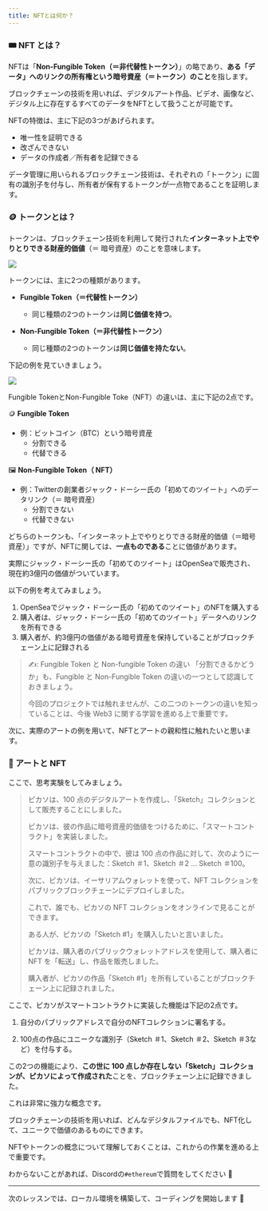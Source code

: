 ```yaml
---
title: NFTとは何か？
---
```

### 🎟 NFT とは？

NFTは「**Non-Fungible Token（＝非代替性トークン）**」の略であり、**ある「データ」へのリンクの所有権という暗号資産（＝トークン）のこと**を指します。

ブロックチェーンの技術を用いれば、デジタルアート作品、ビデオ、画像など、デジタル上に存在するすべてのデータをNFTとして扱うことが可能です。

NFTの特徴は、主に下記の3つがあげられます。

- 唯一性を証明できる
- 改ざんできない
- データの作成者／所有者を記録できる

データ管理に用いられるブロックチェーン技術は、それぞれの「トークン」に固有の識別子を付与し、所有者が保有するトークンが一点物であることを証明します。

### 🪙 トークンとは？

トークンは、ブロックチェーン技術を利用して発行された**インターネット上でやりとりできる財産的価値**（＝ 暗号資産）のことを意味します。

![](/images/ETH-NFT-Collection/section-1/1_1_1.png)

トークンには、主に2つの種類があります。

- **Fungible Token（＝代替性トークン）**

  - 同じ種類の2つのトークンは**同じ価値を持つ**。

- **Non-Fungible Token（＝非代替性トークン）**
  - 同じ種類の2つのトークンは**同じ価値を持たない**。

下記の例を見ていきましょう。

![](/images/ETH-NFT-Collection/section-1/1_1_2.png)

Fungible TokenとNon-Fungible Toke（NFT）の違いは、主に下記の2点です。

🪙 **Fungible Token**

- 例：ビットコイン（BTC）という暗号資産
  - 分割できる
  - 代替できる

🖼 **Non-Fungible Token（ NFT）**

- 例：Twitterの創業者ジャック・ドーシー氏の「初めてのツイート」へのデータリンク（＝ 暗号資産）
  - 分割できない
  - 代替できない

どちらのトークンも、「インターネット上でやりとりできる財産的価値（＝暗号資産）」ですが、NFTに関しては、**一点ものである**ことに価値があります。

実際にジャック・ドーシー氏の「初めてのツイート」はOpenSeaで販売され、現在約3億円の価値がついています。

以下の例を考えてみましょう。

1. OpenSeaでジャック・ドーシー氏の「初めてのツイート」のNFTを購入する
2. 購入者は、ジャック・ドーシー氏の「初めてのツイート」データへのリンクを所有できる
3. 購入者が、約3億円の価値がある暗号資産を保持していることがブロックチェーン上に記録される

> ✍️: Fungible Token と Non-fungible Token の違い
> 「分割できるかどうか」も、Fungible と Non-Fungible Token の違いの一つとして認識しておきましょう。
>
> 今回のプロジェクトでは触れませんが、この二つのトークンの違いを知っていることは、今後 Web3 に関する学習を進める上で重要です。

次に、実際のアートの例を用いて、NFTとアートの親和性に触れたいと思います。

### 🎨 アートと NFT

ここで、思考実験をしてみましょう。

> ピカソは、100 点のデジタルアートを作成し、「Sketch」コレクションとして販売することにしました。
>
> ピカソは、彼の作品に暗号資産的価値をつけるために、「スマートコントラクト」を実装しました。
>
> スマートコントラクトの中で、彼は 100 点の作品に対して、次のように一意の識別子を与えました：Sketch ＃1、Sketch ＃2 ... Sketch ＃100。
>
> 次に、ピカソは、イーサリアムウォレットを使って、NFT コレクションをパブリックブロックチェーンにデプロイしました。
>
> これで、誰でも、ピカソの NFT コレクションをオンラインで見ることができます。
>
> ある人が、ピカソの「Sketch #1」を購入したいと言いました。
>
> ピカソは、購入者のパブリックウォレットアドレスを使用して、購入者に NFT を「転送」し、作品を販売しました。
>
> 購入者が、ピカソの作品「Sketch #1」を所有していることがブロックチェーン上に記録されました。

ここで、ピカソがスマートコントラクトに実装した機能は下記の2点です。

1. 自分のパブリックアドレスで自分のNFTコレクションに署名する。

2. 100点の作品にユニークな識別子（Sketch ＃1、Sketch ＃2、Sketch ＃3など）を付与する。

この2つの機能により、**この世に 100 点しか存在しない「Sketch」コレクションが、ピカソによって作成された**ことを、ブロックチェーン上に記録できました。

これは非常に強力な概念です。

ブロックチェーンの技術を用いれば、どんなデジタルファイルでも、NFT化して、ユニークで価値のあるものにできます。

NFTやトークンの概念について理解しておくことは、これからの作業を進める上で重要です。

わからないことがあれば、Discordの`#ethereum`で質問をしてください 👋

---

次のレッスンでは、ローカル環境を構築して、コーディングを開始します 🎉

